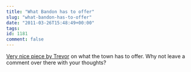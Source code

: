 ```yaml
---
title: "What Bandon has to offer"
slug: "what-bandon-has-to-offer"
date: "2011-03-26T15:48:49+00:00"
tags:
id: 1181
comment: false
---
```


[Very nice piece by Trevor](http://www.bandon.ie/2011/03/promoting-our-fine-town-what-we-have-to-offer/) on what the town has to offer. Why not leave a comment over there with your thoughts?

&nbsp;
